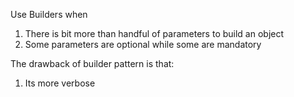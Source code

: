 Use Builders when 
1. There is bit more than handful of parameters to build an object
2. Some parameters are optional while some are mandatory

The drawback of builder pattern is that:
1. Its more verbose